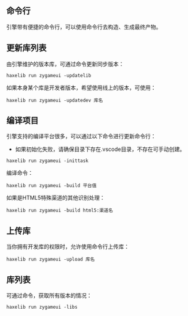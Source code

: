 ## 命令行

引擎带有便捷的命令行，可以使用命令行去构造、生成最终产物。

## 更新库列表

由引擎维护的版本库，可通过命令更新同步版本：

```shell
haxelib run zygameui -updatelib
```

如果本身某个库是开发者版本，希望使用线上的版本，可使用：

```shell
haxelib run zygameui -updatedev 库名
```

## 编译项目

引擎支持的编译平台很多，可以通过以下命令进行更新命令行：

- 如果初始化失败，请确保目录下存在.vscode目录，不存在可手动创建。

```shell
haxelib run zygameui -inittask
```

编译命令：

```shell
haxelib run zygameui -build 平台值
```

如果是HTML5特殊渠道的其他识别处理：

```shell
haxelib run zygameui -build html5:渠道名
```

## 上传库

当你拥有开发库的权限时，允许使用命令行上传库：

```shell
haxelib run zygameui -upload 库名
```

## 库列表

可通过命令，获取所有版本的情况：

```shell
haxelib run zygameui -libs
```

